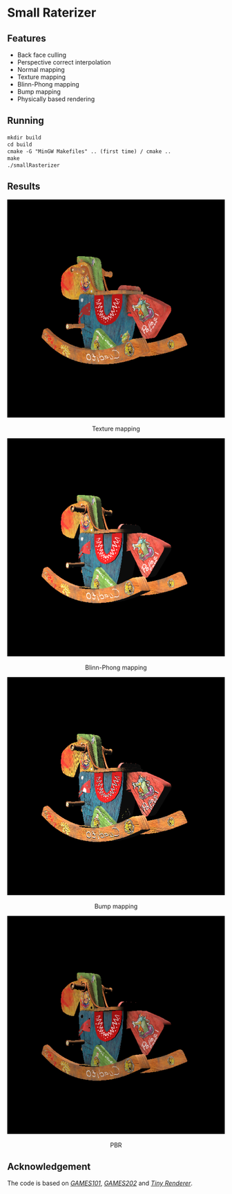 # Small Raterizer

## Features
- Back face culling
- Perspective correct interpolation
- Normal mapping
- Texture mapping
- Blinn-Phong mapping
- Bump mapping
- Physically based rendering


## Running
```
mkdir build
cd build
cmake -G "MinGW Makefiles" .. (first time) / cmake ..
make
./smallRasterizer
```

## Results
<center><img src="results/texture.png"></center>
<center><p>Texture mapping</p></center>

<center><img src="results/phong.png"></center>
<center><p>Blinn-Phong mapping</p></center>

<center><img src="results/bump.png"></center>
<center><p>Bump mapping</p></center>

<center><img src="results/pbr.png"></center>
<center><p>PBR</p></center>


## Acknowledgement
The code is based on *[GAMES101](https://sites.cs.ucsb.edu/~lingqi/teaching/games101.html)*, *[GAMES202](https://sites.cs.ucsb.edu/~lingqi/teaching/games202.html)* and *[Tiny Renderer](https://github.com/ssloy/tinyrenderer)*.